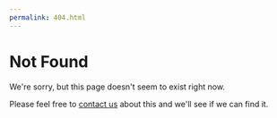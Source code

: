 ```yaml
---
permalink: 404.html
---
```


# Not Found

We're sorry, but this page doesn't seem to exist right now.

Please feel free to [contact us](/contact) about this and we'll see if we can find it.
